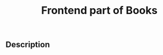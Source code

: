 <h1 align="center">
    <br>
    <br>
    Frontend part of Books
    <br>
    <br>
</h1>

## Description